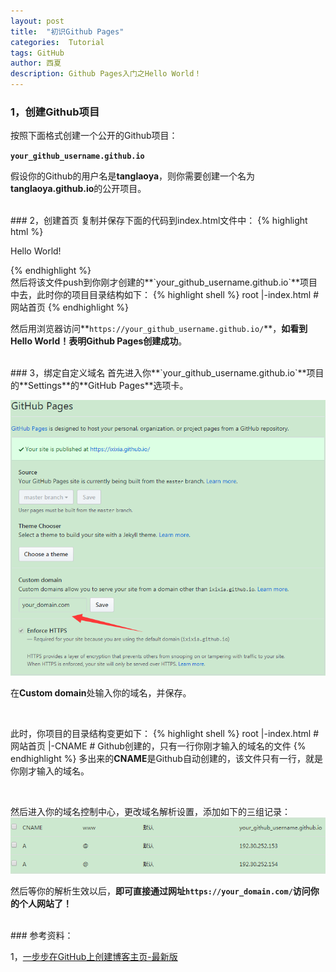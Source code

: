 ```yaml
---
layout: post
title:  "初识Github Pages"
categories:  Tutorial
tags: GitHub
author: 西夏
description: Github Pages入门之Hello World！
---
```


### 1，创建Github项目
按照下面格式创建一个公开的Github项目：

**`your_github_username.github.io`**

假设你的Github的用户名是**tanglaoya**，则你需要创建一个名为**tanglaoya.github.io**的公开项目。

<br/>
### 2，创建首页
复制并保存下面的代码到index.html文件中：
{% highlight html %}
<!DOCTYPE html>
<html>
	<head>
		<meta charset="UTF-8">
		<title>Hello world！</title>
	</head>
	<body>
	<p>Hello World!</p>
	</body>
</html>
{% endhighlight %}

<br/>
然后将该文件push到你刚才创建的**`your_github_username.github.io`**项目中去，此时你的项目目录结构如下：
{% highlight shell %}
root
 |-index.html         # 网站首页
{% endhighlight %}

然后用浏览器访问**`https://your_github_username.github.io/`**，**如看到Hello World！表明Github Pages创建成功**。


<br/>
### 3，绑定自定义域名
首先进入你**`your_github_username.github.io`**项目的**Settings**的**GitHub Pages**选项卡。

![settings page][settings-page]

在**Custom domain**处输入你的域名，并保存。

<br/>

此时，你项目的目录结构变更如下：
{% highlight shell %}
root
 |-index.html         # 网站首页
 |-CNAME              # Github创建的，只有一行你刚才输入的域名的文件
{% endhighlight %}
多出来的**CNAME**是Github自动创建的，该文件只有一行，就是你刚才输入的域名。

<br/>

然后进入你的域名控制中心，更改域名解析设置，添加如下的三组记录：
![add custom domain][add-custom-domain]


然后等你的解析生效以后，**即可直接通过网址`https://your_domain.com/`访问你的个人网站了！**

<br/>
### 参考资料：

1，[一步步在GitHub上创建博客主页-最新版][Wave-at-csdn]


[settings-page]:/assets/images/post/2017-09-11-hello-world-of-github-pages/settings-page.png "settings page"
[add-custom-domain]:/assets/images/post/2017-09-11-hello-world-of-github-pages/add-custom-domain.png "add custom domain"

[Wave-at-csdn]: http://blog.csdn.net/wave_1102/article/details/41548951